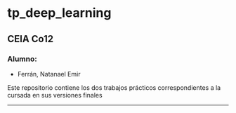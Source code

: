 # tp_deep_learning
## CEIA Co12

### Alumno:
- Ferrán, Natanael Emir

Este repositorio contiene los dos trabajos prácticos correspondientes a la cursada en sus versiones finales

***
